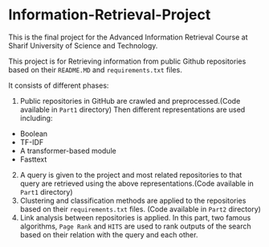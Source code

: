 # Information-Retrieval-Project

This is the final project for the Advanced Information Retrieval Course at Sharif University of Science and Technology. 

This project is for Retrieving information from public Github repositories based on their `README.MD` and `requirements.txt` files. 

It consists of different phases:
1. Public repositories in GitHub are crawled and preprocessed.(Code available in `Part1` directory) Then different representations are used including:
  * Boolean
  * TF-IDF
  * A transformer-based module
  * Fasttext
2. A query is given to the project and most related repositories to that query are retrieved using the above representations.(Code available in `Part1` directory)
3. Clustering and classification methods are applied to the repositories based on their `requirements.txt` files. (Code available in `Part2` directory)
4. Link analysis between repositories is applied. In this part, two famous algorithms, `Page Rank` and `HITS` are used to rank outputs of the search based on their relation with the query and each other. 
